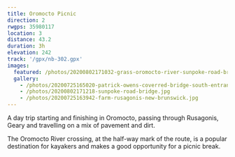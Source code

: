 ```yaml
---
title: Oromocto Picnic
direction: 2
rwgps: 35980117
location: 3
distance: 43.2
duration: 3h
elevation: 242
track: '/gpx/nb-302.gpx'
images:
  featured: /photos/20200802171032-grass-oromocto-river-sunpoke-road-bridge.jpg
  gallery:
    - /photos/20200725165020-patrick-owens-coverred-bridge-south-entrance.jpg
    - /photos/20200802171218-sunpoke-road-bridge.jpg
    - /photos/20200725163942-farm-rusagonis-new-brunswick.jpg
---
```

A day trip starting and finishing in Oromocto, passing through Rusagonis, Geary and travelling on a mix of pavement and dirt.
<!-- More -->
The Oromocto River crossing, at the half-way mark of the route, is a popular destination for kayakers and makes a good opportunity for a picnic break.